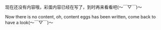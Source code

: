 现在还没有内容哦，彩蛋内容已经在写了，到时再来看看吧(～￣▽￣)～

Now there is no content, oh, content eggs has been written, come back to have a look(～￣▽￣)～

